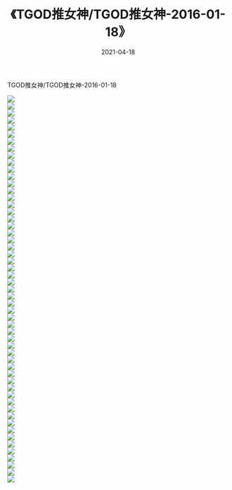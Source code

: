 ﻿---
layout: post
title:  《TGOD推女神/TGOD推女神-2016-01-18》
date:   2021-04-18
img: http://pic.660000.xyz/1:/网络美图/2021/TGOD推女神/TGOD推女神-2016-01-18/000.jpg
categories: [美女, 清纯, 唯美]
---

TGOD推女神/TGOD推女神-2016-01-18

 ![](http://pic.660000.xyz/1:/网络美图/2021/TGOD推女神/TGOD推女神-2016-01-18/001.jpg) <br>![](http://pic.660000.xyz/1:/网络美图/2021/TGOD推女神/TGOD推女神-2016-01-18/002.jpg) <br>![](http://pic.660000.xyz/1:/网络美图/2021/TGOD推女神/TGOD推女神-2016-01-18/003.jpg) <br>![](http://pic.660000.xyz/1:/网络美图/2021/TGOD推女神/TGOD推女神-2016-01-18/004.jpg) <br>![](http://pic.660000.xyz/1:/网络美图/2021/TGOD推女神/TGOD推女神-2016-01-18/005.jpg) <br>![](http://pic.660000.xyz/1:/网络美图/2021/TGOD推女神/TGOD推女神-2016-01-18/006.jpg) <br>![](http://pic.660000.xyz/1:/网络美图/2021/TGOD推女神/TGOD推女神-2016-01-18/007.jpg) <br>![](http://pic.660000.xyz/1:/网络美图/2021/TGOD推女神/TGOD推女神-2016-01-18/008.jpg) <br>![](http://pic.660000.xyz/1:/网络美图/2021/TGOD推女神/TGOD推女神-2016-01-18/009.jpg) <br>![](http://pic.660000.xyz/1:/网络美图/2021/TGOD推女神/TGOD推女神-2016-01-18/010.jpg) <br>![](http://pic.660000.xyz/1:/网络美图/2021/TGOD推女神/TGOD推女神-2016-01-18/011.jpg) <br>![](http://pic.660000.xyz/1:/网络美图/2021/TGOD推女神/TGOD推女神-2016-01-18/012.jpg) <br>![](http://pic.660000.xyz/1:/网络美图/2021/TGOD推女神/TGOD推女神-2016-01-18/013.jpg) <br>![](http://pic.660000.xyz/1:/网络美图/2021/TGOD推女神/TGOD推女神-2016-01-18/014.jpg) <br>![](http://pic.660000.xyz/1:/网络美图/2021/TGOD推女神/TGOD推女神-2016-01-18/015.jpg) <br>![](http://pic.660000.xyz/1:/网络美图/2021/TGOD推女神/TGOD推女神-2016-01-18/016.jpg) <br>![](http://pic.660000.xyz/1:/网络美图/2021/TGOD推女神/TGOD推女神-2016-01-18/017.jpg) <br>![](http://pic.660000.xyz/1:/网络美图/2021/TGOD推女神/TGOD推女神-2016-01-18/018.jpg) <br>![](http://pic.660000.xyz/1:/网络美图/2021/TGOD推女神/TGOD推女神-2016-01-18/019.jpg) <br>![](http://pic.660000.xyz/1:/网络美图/2021/TGOD推女神/TGOD推女神-2016-01-18/020.jpg) <br>![](http://pic.660000.xyz/1:/网络美图/2021/TGOD推女神/TGOD推女神-2016-01-18/021.jpg) <br>![](http://pic.660000.xyz/1:/网络美图/2021/TGOD推女神/TGOD推女神-2016-01-18/022.jpg) <br>![](http://pic.660000.xyz/1:/网络美图/2021/TGOD推女神/TGOD推女神-2016-01-18/023.jpg) <br>![](http://pic.660000.xyz/1:/网络美图/2021/TGOD推女神/TGOD推女神-2016-01-18/024.jpg) <br>![](http://pic.660000.xyz/1:/网络美图/2021/TGOD推女神/TGOD推女神-2016-01-18/025.jpg) <br>![](http://pic.660000.xyz/1:/网络美图/2021/TGOD推女神/TGOD推女神-2016-01-18/026.jpg) <br>![](http://pic.660000.xyz/1:/网络美图/2021/TGOD推女神/TGOD推女神-2016-01-18/027.jpg) <br>![](http://pic.660000.xyz/1:/网络美图/2021/TGOD推女神/TGOD推女神-2016-01-18/028.jpg) <br>![](http://pic.660000.xyz/1:/网络美图/2021/TGOD推女神/TGOD推女神-2016-01-18/029.jpg) <br>![](http://pic.660000.xyz/1:/网络美图/2021/TGOD推女神/TGOD推女神-2016-01-18/030.jpg) <br>![](http://pic.660000.xyz/1:/网络美图/2021/TGOD推女神/TGOD推女神-2016-01-18/031.jpg) <br>![](http://pic.660000.xyz/1:/网络美图/2021/TGOD推女神/TGOD推女神-2016-01-18/032.jpg) <br>![](http://pic.660000.xyz/1:/网络美图/2021/TGOD推女神/TGOD推女神-2016-01-18/033.jpg) <br>![](http://pic.660000.xyz/1:/网络美图/2021/TGOD推女神/TGOD推女神-2016-01-18/034.jpg) <br>![](http://pic.660000.xyz/1:/网络美图/2021/TGOD推女神/TGOD推女神-2016-01-18/035.jpg) <br>![](http://pic.660000.xyz/1:/网络美图/2021/TGOD推女神/TGOD推女神-2016-01-18/036.jpg) <br>![](http://pic.660000.xyz/1:/网络美图/2021/TGOD推女神/TGOD推女神-2016-01-18/037.jpg) <br>![](http://pic.660000.xyz/1:/网络美图/2021/TGOD推女神/TGOD推女神-2016-01-18/038.jpg) <br>![](http://pic.660000.xyz/1:/网络美图/2021/TGOD推女神/TGOD推女神-2016-01-18/039.jpg) <br>![](http://pic.660000.xyz/1:/网络美图/2021/TGOD推女神/TGOD推女神-2016-01-18/040.jpg) <br>![](http://pic.660000.xyz/1:/网络美图/2021/TGOD推女神/TGOD推女神-2016-01-18/041.jpg) <br>![](http://pic.660000.xyz/1:/网络美图/2021/TGOD推女神/TGOD推女神-2016-01-18/042.jpg) <br>![](http://pic.660000.xyz/1:/网络美图/2021/TGOD推女神/TGOD推女神-2016-01-18/043.jpg) <br>![](http://pic.660000.xyz/1:/网络美图/2021/TGOD推女神/TGOD推女神-2016-01-18/044.jpg) <br>![](http://pic.660000.xyz/1:/网络美图/2021/TGOD推女神/TGOD推女神-2016-01-18/045.jpg) <br>![](http://pic.660000.xyz/1:/网络美图/2021/TGOD推女神/TGOD推女神-2016-01-18/046.jpg) <br>![](http://pic.660000.xyz/1:/网络美图/2021/TGOD推女神/TGOD推女神-2016-01-18/047.jpg) <br>![](http://pic.660000.xyz/1:/网络美图/2021/TGOD推女神/TGOD推女神-2016-01-18/048.jpg) <br>![](http://pic.660000.xyz/1:/网络美图/2021/TGOD推女神/TGOD推女神-2016-01-18/049.jpg) <br>![](http://pic.660000.xyz/1:/网络美图/2021/TGOD推女神/TGOD推女神-2016-01-18/050.jpg) <br>![](http://pic.660000.xyz/1:/网络美图/2021/TGOD推女神/TGOD推女神-2016-01-18/051.jpg) <br>![](http://pic.660000.xyz/1:/网络美图/2021/TGOD推女神/TGOD推女神-2016-01-18/052.jpg) <br>![](http://pic.660000.xyz/1:/网络美图/2021/TGOD推女神/TGOD推女神-2016-01-18/053.jpg) <br>![](http://pic.660000.xyz/1:/网络美图/2021/TGOD推女神/TGOD推女神-2016-01-18/054.jpg) <br>![](http://pic.660000.xyz/1:/网络美图/2021/TGOD推女神/TGOD推女神-2016-01-18/055.jpg) <br>